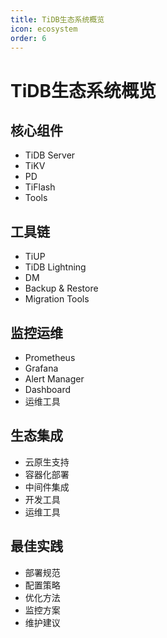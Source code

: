 ```yaml
---
title: TiDB生态系统概览
icon: ecosystem
order: 6
---
```


# TiDB生态系统概览

## 核心组件
- TiDB Server
- TiKV
- PD
- TiFlash
- Tools

## 工具链
- TiUP
- TiDB Lightning
- DM
- Backup & Restore
- Migration Tools

## 监控运维
- Prometheus
- Grafana
- Alert Manager
- Dashboard
- 运维工具

## 生态集成
- 云原生支持
- 容器化部署
- 中间件集成
- 开发工具
- 运维工具

## 最佳实践
- 部署规范
- 配置策略
- 优化方法
- 监控方案
- 维护建议
